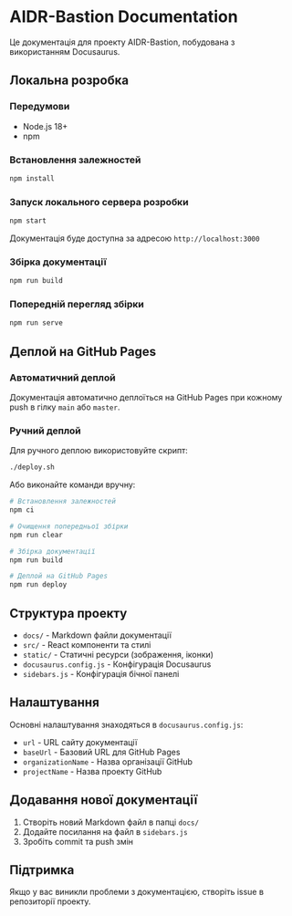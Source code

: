 # AIDR-Bastion Documentation

Це документація для проекту AIDR-Bastion, побудована з використанням Docusaurus.

## Локальна розробка

### Передумови
- Node.js 18+ 
- npm

### Встановлення залежностей
```bash
npm install
```

### Запуск локального сервера розробки
```bash
npm start
```

Документація буде доступна за адресою `http://localhost:3000`

### Збірка документації
```bash
npm run build
```

### Попередній перегляд збірки
```bash
npm run serve
```

## Деплой на GitHub Pages

### Автоматичний деплой
Документація автоматично деплоїться на GitHub Pages при кожному push в гілку `main` або `master`.

### Ручний деплой
Для ручного деплою використовуйте скрипт:

```bash
./deploy.sh
```

Або виконайте команди вручну:

```bash
# Встановлення залежностей
npm ci

# Очищення попередньої збірки
npm run clear

# Збірка документації
npm run build

# Деплой на GitHub Pages
npm run deploy
```

## Структура проекту

- `docs/` - Markdown файли документації
- `src/` - React компоненти та стилі
- `static/` - Статичні ресурси (зображення, іконки)
- `docusaurus.config.js` - Конфігурація Docusaurus
- `sidebars.js` - Конфігурація бічної панелі

## Налаштування

Основні налаштування знаходяться в `docusaurus.config.js`:

- `url` - URL сайту документації
- `baseUrl` - Базовий URL для GitHub Pages
- `organizationName` - Назва організації GitHub
- `projectName` - Назва проекту GitHub

## Додавання нової документації

1. Створіть новий Markdown файл в папці `docs/`
2. Додайте посилання на файл в `sidebars.js`
3. Зробіть commit та push змін

## Підтримка

Якщо у вас виникли проблеми з документацією, створіть issue в репозиторії проекту.
